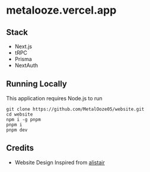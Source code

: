 # metalooze.vercel.app

## Stack
- Next.js
- tRPC
- Prisma
- NextAuth

## Running Locally
This application requires Node.js to run

```
git clone https://github.com/MetalOoze05/website.git
cd website
npm i -g pnpm
pnpm i 
pnpm dev
```

## Credits
- Website Design Inspired from [alistair](https://alistair.sh/)